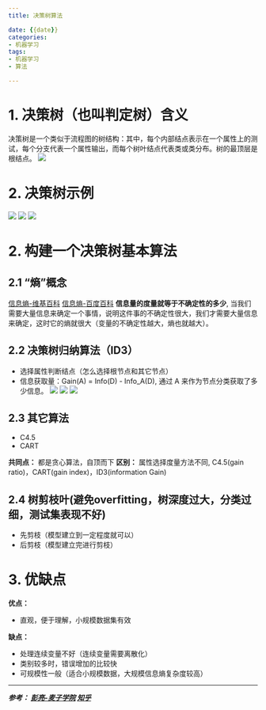 ```yaml
---
title: 决策树算法

date: {{date}}
categories:
- 机器学习
tags:
- 机器学习
- 算法

---
```


# 1. 决策树（也叫判定树）含义
决策树是一个类似于流程图的树结构：其中，每个内部结点表示在一个属性上的测试，每个分支代表一个属性输出，而每个树叶结点代表类或类分布。树的最顶层是根结点。
![](https://i.loli.net/2019/08/20/UldXhCG36WiB89A.png)

# 2. 决策树示例
![](https://i.loli.net/2019/08/20/fbw8IPKJiU7h3lN.png)
![](https://i.loli.net/2019/08/20/vrClp7nNOWMK2bR.png)
![](https://pic2.zhimg.com/80/v2-dbb2bb70e13a445cab2fb55fbbbde8f5_hd.jpg)
# 2. 构建一个决策树基本算法
## 2.1 “熵”概念
[信息熵-维基百科](https://zh.wikipedia.org/wiki/%E7%86%B5_(%E4%BF%A1%E6%81%AF%E8%AE%BA))
[信息熵-百度百科](https://baike.baidu.com/item/%E7%86%B5/19190273)
**信息量的度量就等于不确定性的多少**, 当我们需要大量信息来确定一个事情，说明这件事的不确定性很大，我们才需要大量信息来确定，这时它的熵就很大（变量的不确定性越大，熵也就越大）。

## 2.2 决策树归纳算法（ID3）
- 选择属性判断结点（怎么选择根节点和其它节点）
- 信息获取量：Gain(A) = Info(D) - Info_A(D), 通过 A 来作为节点分类获取了多少信息。
![](https://i.loli.net/2019/08/20/vrClp7nNOWMK2bR.png)
![](https://i.loli.net/2019/08/24/DH4PAIgVBeKodWX.png)
![](https://i.loli.net/2019/08/24/8cqdG5hYmnOQD9k.png)

## 2.3 其它算法
- C4.5
- CART

**共同点：** 都是贪心算法，自顶而下
**区别：** 属性选择度量方法不同, C4.5(gain ratio)，CART(gain index)，ID3(information Gain)
## 2.4 树剪枝叶(避免overfitting，树深度过大，分类过细，测试集表现不好)
- 先剪枝（模型建立到一定程度就可以）
- 后剪枝（模型建立完进行剪枝）

# 3. 优缺点
**优点：**
- 直观，便于理解，小规模数据集有效

**缺点：**
- 处理连续变量不好（连续变量需要离散化）
- 类别较多时，错误增加的比较快
- 可规模性一般（适合小规模数据，大规模信息熵复杂度较高）


---
***参考：
[彭亮-麦子学院](https://www.bilibili.com/video/av16959124?from=search&seid=15885977379504396893)
[知乎](https://zhuanlan.zhihu.com/p/26703300)***
